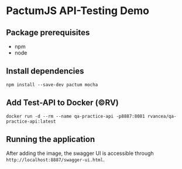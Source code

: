 # PactumJS API-Testing Demo

## Package prerequisites

- npm
- node

## Install dependencies

`npm install --save-dev pactum mocha`

## Add Test-API to Docker (©RV)

`docker run -d --rm --name qa-practice-api -p8887:8081 rvancea/qa-practice-api:latest`

## Running the application

After adding the image, the swagger UI is accessible through  `http://localhost:8887/swagger-ui.html`.                        
